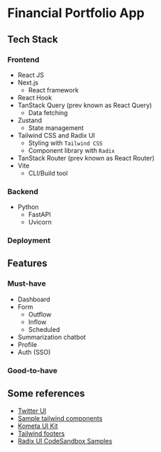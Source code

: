 # Financial Portfolio App

## Tech Stack

### Frontend

- React JS
- Next.js
  - React framework
- React Hook
- TanStack Query (prev known as React Query)
  - Data fetching
- Zustand
  - State management
- Tailwind CSS and Radix UI
  - Styling with `Tailwind CSS`
  - Component library with `Radix`
- TanStack Router (prev known as React Router)
- Vite
  - CLI/Build tool

### Backend

- Python
  - FastAPI
  - Uvicorn

### Deployment

## Features

### Must-have

- Dashboard
- Form
  - Outflow
  - Inflow
  - Scheduled
- Summarization chatbot
- Profile
- Auth (SSO)

### Good-to-have

## Some references

- [Twitter UI](https://github.com/royquilor/twitter-ui-practise)
- [Sample tailwind components](https://tailwindcomponents.com/component/footer-9)
- [Kometa UI Kit](https://kitwind.io/products/kometa/components/footers)
- [Tailwind footers](https://freefrontend.com/tailwind-footers/)
- [Radix UI CodeSandbox Samples](https://codesandbox.io/examples/package/@radix-ui/react-navigation-menu)
